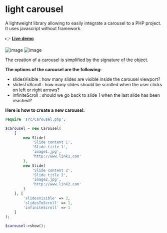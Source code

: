 # light carousel

A lightweight library allowing to easily integrate a carousel to a PHP project. It uses javascript without framework.

👉 [**Live demo**](http://phpstack-749317-2526854.cloudwaysapps.com/)

![image](https://user-images.githubusercontent.com/45925914/176817156-0a8c9f76-611b-49cb-a5db-33effb0045dd.png)
![image](https://user-images.githubusercontent.com/45925914/176817142-3a8b020b-8c06-4f4d-9bb6-311b32631006.png)

The creation of a carousel is simplified by the signature of the object.

**The options of the carousel are the following:**
- slidesVisible : how many slides are visible inside the carousel viewport?
- slidesToScroll : how many slides should be scrolled when the user clicks on left or right arrows?
- infiniteScroll : should we go back to slide 1 when the last slide has been reached?

**Here is how to create a new carousel:**
```php
require 'src/Carousel.php';

$carousel = new Carousel(
    [
        new Slide(
            'Slide content 1',
            'Slide title 1',
            'image1.jpg',
            'http://www.link1.com'
        ),
        new Slide(
            'Slide content 2',
            'Slide title 2',
            'image2.jpg',
            'http://www.link2.com'
        )
    ], [
        'slidesVisible' => 2,
        'slidesToScroll' => 1,
        'infiniteScroll' => 1
    ]
);

$carousel->show();
```

